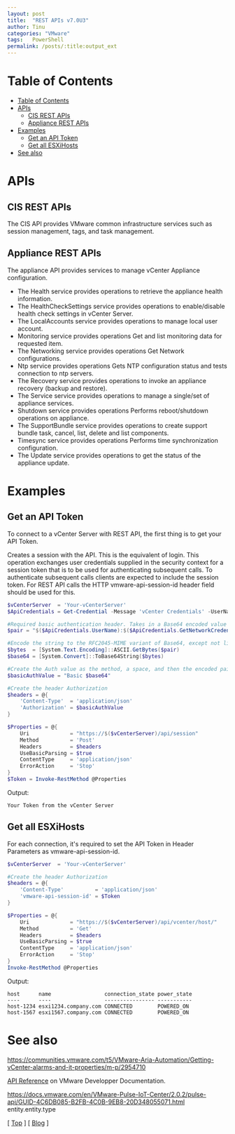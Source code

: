```yaml
---
layout: post
title:  "REST APIs v7.0U3"
author: Tinu
categories: "VMware"
tags:   PowerShell
permalink: /posts/:title:output_ext
---
```


# Table of Contents

- [Table of Contents](#table-of-contents)
- [APIs](#apis)
    - [CIS REST APIs](#cis-rest-apis)
    - [Appliance REST APIs](#appliance-rest-apis)
- [Examples](#examples)
    - [Get an API Token](#get-an-api-token)
    - [Get all ESXiHosts](#get-all-esxihosts)
- [See also](#see-also)

# APIs

## CIS REST APIs

The CIS API provides VMware common infrastructure services such as session management, tags, and task management. 

## Appliance REST APIs

The appliance API provides services to manage vCenter Appliance configuration.

- The Health service provides operations to retrieve the appliance health information.
- The HealthCheckSettings service provides operations to enable/disable health check settings in vCenter Server.
- The LocalAccounts service provides operations to manage local user account.
- Monitoring service provides operations Get and list monitoring data for requested item.
- The Networking service provides operations Get Network configurations.
- Ntp service provides operations Gets NTP configuration status and tests connection to ntp servers.
- The Recovery service provides operations to invoke an appliance recovery (backup and restore).
- The Service service provides operations to manage a single/set of appliance services.
- Shutdown service provides operations Performs reboot/shutdown operations on appliance.
- The SupportBundle service provides operations to create support bundle task, cancel, list, delete and list components.
- Timesync service provides operations Performs time synchronization configuration.
- The Update service provides operations to get the status of the appliance update.

# Examples

## Get an API Token

To connect to a vCenter Server with REST API, the first thing is to get your API Token.

Creates a session with the API. This is the equivalent of login. This operation exchanges user credentials supplied in the security context for a session token that is to be used for authenticating subsequent calls. To authenticate subsequent calls clients are expected to include the session token. For REST API calls the HTTP vmware-api-session-id header field should be used for this.

````powershell
$vCenterServer  = 'Your-vCenterServer'
$ApiCredentials = Get-Credential -Message 'vCenter Credentials' -UserName "$($env:USERDOMAIN)\$($env:USERNAME)"

#Required basic authentication header. Takes in a Base64 encoded value of your username:password
$pair = "$($ApiCredentials.UserName):$($ApiCredentials.GetNetworkCredential().Password)"

#Encode the string to the RFC2045-MIME variant of Base64, except not limited to 76 char/line.
$bytes  = [System.Text.Encoding]::ASCII.GetBytes($pair)
$base64 = [System.Convert]::ToBase64String($bytes)

#Create the Auth value as the method, a space, and then the encoded pair Method Base64String
$basicAuthValue = "Basic $base64"

#Create the header Authorization
$headers = @{
    'Content-Type'  = 'application/json'
    'Authorization' = $basicAuthValue
}

$Properties = @{
    Uri             = "https://$($vCenterServer)/api/session"
    Method          = 'Post'
    Headers         = $headers
    UseBasicParsing = $true
    ContentType     = 'application/json'
    ErrorAction     = 'Stop'
}
$Token = Invoke-RestMethod @Properties
````

Output:

````
Your Token from the vCenter Server
````

## Get all ESXiHosts

For each connection, it's required to set the API Token in Header Parameters as vmware-api-session-id.

````powershell
$vCenterServer  = 'Your-vCenterServer'

#Create the header Authorization
$headers = @{
    'Content-Type'          = 'application/json'
    'vmware-api-session-id' = $Token
}

$Properties = @{
    Uri             = "https://$($vCenterServer)/api/vcenter/host/"
    Method          = 'Get'
    Headers         = $headers
    UseBasicParsing = $true
    ContentType     = 'application/json'
    ErrorAction     = 'Stop'
}
Invoke-RestMethod @Properties
````

Output:

````
host      name                 connection_state power_state
----      ----                 ---------------- -----------
host-1234 esxi1234.company.com CONNECTED        POWERED_ON 
host-1567 esxi1567.company.com CONNECTED        POWERED_ON
````

# See also

https://communities.vmware.com/t5/VMware-Aria-Automation/Getting-vCenter-alarms-and-it-properties/m-p/2954710

[API Reference](https://developer.vmware.com/apis/vsphere-automation/v7.0U3/) on VMware Developper Documentation.

https://docs.vmware.com/en/VMware-Pulse-IoT-Center/2.0.2/pulse-api/GUID-4C6DB085-B2FB-4C0B-9EB8-20D348055071.html
entity.entity.type

[ [Top](#table-of-contents) ] [ [Blog](../categories.html) ]
